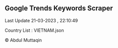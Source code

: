 

## Google Trends Keywords Scraper 
 
Last Update 21-03-2023 , 22:10:49

Country List :
VIETNAM.json



© Abdul Muttaqin 
